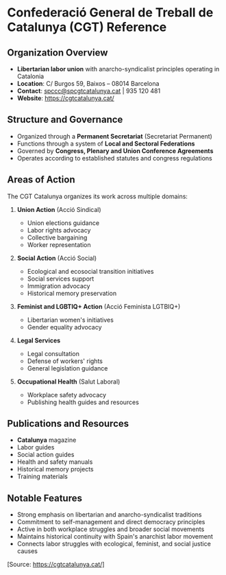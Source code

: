 
# Confederació General de Treball de Catalunya (CGT) Reference

## Organization Overview
- **Libertarian labor union** with anarcho-syndicalist principles operating in Catalonia
- **Location**: C/ Burgos 59, Baixos – 08014 Barcelona
- **Contact**: spccc@spcgtcatalunya.cat | 935 120 481
- **Website**: https://cgtcatalunya.cat/

## Structure and Governance
- Organized through a **Permanent Secretariat** (Secretariat Permanent)
- Functions through a system of **Local and Sectoral Federations**
- Governed by **Congress, Plenary and Union Conference Agreements**
- Operates according to established statutes and congress regulations

## Areas of Action
The CGT Catalunya organizes its work across multiple domains:

1. **Union Action** (Acció Sindical)
   - Union elections guidance
   - Labor rights advocacy
   - Collective bargaining
   - Worker representation

2. **Social Action** (Acció Social)
   - Ecological and ecosocial transition initiatives
   - Social services support
   - Immigration advocacy
   - Historical memory preservation

3. **Feminist and LGBTIQ+ Action** (Acció Feminista LGTBIQ+)
   - Libertarian women's initiatives
   - Gender equality advocacy

4. **Legal Services**
   - Legal consultation
   - Defense of workers' rights
   - General legislation guidance

5. **Occupational Health** (Salut Laboral)
   - Workplace safety advocacy
   - Publishing health guides and resources

## Publications and Resources
- **Catalunya** magazine
- Labor guides
- Social action guides
- Health and safety manuals
- Historical memory projects
- Training materials

## Notable Features
- Strong emphasis on libertarian and anarcho-syndicalist traditions
- Commitment to self-management and direct democracy principles
- Active in both workplace struggles and broader social movements
- Maintains historical continuity with Spain's anarchist labor movement
- Connects labor struggles with ecological, feminist, and social justice causes

[Source: https://cgtcatalunya.cat/]
